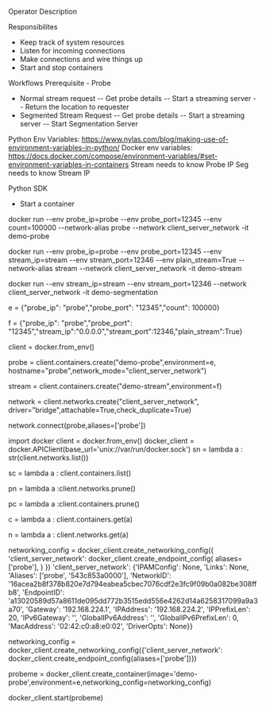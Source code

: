 Operator Description

Responsibilites

- Keep track of system resources
- Listen for incoming connections
- Make connections and wire things up
- Start and stop containers

Workflows
Prerequisite - Probe

- Normal stream request
-- Get probe details
-- Start a streaming server
-- Return the location to requester
- Segmented Stream Request
-- Get probe details
-- Start a streaming server
-- Start Segmentation Server


Python Env Variables: https://www.nylas.com/blog/making-use-of-environment-variables-in-python/
Docker env variables: https://docs.docker.com/compose/environment-variables/#set-environment-variables-in-containers
Stream needs to know Probe IP
Seg needs to know Stream IP

Python SDK

- Start a container




docker run --env probe_ip=probe --env probe_port=12345 --env count=100000 --network-alias probe --network client_server_network -it demo-probe

docker run --env probe_ip=probe --env probe_port=12345 --env stream_ip=stream --env stream_port=12346 --env plain_stream=True --network-alias stream --network client_server_network -it demo-stream

docker run --env stream_ip=stream --env stream_port=12346 --network client_server_network -it demo-segmentation



e = {"probe_ip": "probe","probe_port": "12345","count": 100000}

f = {"probe_ip": "probe","probe_port": "12345","stream_ip":"0.0.0.0","stream_port":12346,"plain_stream":True}

client = docker.from_env()

probe = client.containers.create("demo-probe",environment=e, hostname="probe",network_mode="client_server_network")

stream = client.containers.create("demo-stream",environment=f)


network = client.networks.create("client_server_network", driver="bridge",attachable=True,check_duplicate=True)

network.connect(probe,aliases=['probe'])


import docker
client = docker.from_env()
docker_client = docker.APIClient(base_url='unix://var/run/docker.sock')
sn = lambda a : str(client.networks.list())

sc = lambda a : client.containers.list()

pn = lambda a :client.networks.prune()

pc = lambda a :client.containers.prune()

c = lambda a : client.containers.get(a)

n = lambda a : client.networks.get(a)


networking_config = docker_client.create_networking_config({
                'client_server_network': docker_client.create_endpoint_config(
                    aliases=['probe'],
                )
            })
'client_server_network': {'IPAMConfig': None, 'Links': None, 'Aliases': ['probe', '543c853a0000'], 'NetworkID': '16acea2b8f378b820e7d794eabea5cbec7076cdf2e3fc9f09b0a082be308ffb8', 'EndpointID': 'a13020589d57a8611de095dd772b3515edd556e4262d14a6258317099a9a3a70', 'Gateway': '192.168.224.1', 'IPAddress': '192.168.224.2', 'IPPrefixLen': 20, 'IPv6Gateway': '', 'GlobalIPv6Address': '', 'GlobalIPv6PrefixLen': 0, 'MacAddress': '02:42:c0:a8:e0:02', 'DriverOpts': None}}


networking_config = docker_client.create_networking_config({'client_server_network': docker_client.create_endpoint_config(aliases=['probe'])})

probeme = docker_client.create_container(image='demo-probe',environment=e,networking_config=networking_config)

docker_client.start(probeme)

